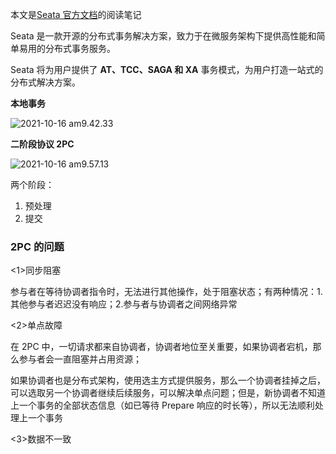本文是[Seata 官方文档](http://seata.io/zh-cn/docs/overview/what-is-seata.html)的阅读笔记

Seata 是一款开源的分布式事务解决方案，致力于在微服务架构下提供高性能和简单易用的分布式事务服务。

Seata 将为用户提供了 **AT、TCC、SAGA 和 XA** 事务模式，为用户打造一站式的分布式解决方案。

**本地事务**

![2021-10-16 am9.42.33](https://muyids.oss-cn-beijing.aliyuncs.com/2021-10-16%20am9.42.33.png)

**二阶段协议 2PC**

![2021-10-16 am9.57.13](https://muyids.oss-cn-beijing.aliyuncs.com/2021-10-16%20am9.57.13.png)

两个阶段：

1. 预处理
1. 提交

### **2PC 的问题**

<1>同步阻塞

参与者在等待协调者指令时，无法进行其他操作，处于阻塞状态；有两种情况：1.其他参与者迟迟没有响应；2.参与者与协调者之间网络异常

<2>单点故障

在 2PC 中，一切请求都来自协调者，协调者地位至关重要，如果协调者宕机，那么参与者会一直阻塞并占用资源；

如果协调者也是分布式架构，使用选主方式提供服务，那么一个协调者挂掉之后，可以选取另一个协调者继续后续服务，可以解决单点问题；但是，新协调者不知道上一个事务的全部状态信息（如已等待 Prepare 响应的时长等），所以无法顺利处理上一个事务

<3>数据不一致
